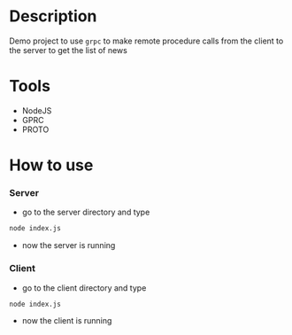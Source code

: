 # Description
Demo project to use `grpc` to make remote procedure calls from the client to the server
to get the list of news

# Tools
- NodeJS
- GPRC
- PROTO

# How to use
### Server
- go to the server directory and type 
```bash
node index.js
```
- now the server is running

### Client
- go to the client directory and type 
```bash
node index.js
```
- now the client is running
